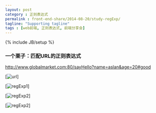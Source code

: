 ```yaml
---
layout: post
category : 正则表达式
permalink : front-end-share/2014-08-20/study-regExp/
tagline: "Supporting tagline"
tags : [web前端, 正则表达式, 前端分享会]
---
```


{% include JB/setup %}

### 一个栗子：匹配URL的正则表达式 ###

http://www.globalmarket.com:80/sayHello?name=aslan&age=20#good

[![url](http://pigerla.com/assets/images/20130820/url.jpg)]

<!--break-->

[![regExp1](http://pigerla.com/assets/images/20130820/regExp1.jpg)]

[![regExp2](http://pigerla.com/assets/images/20130820/regExp2.jpg)]

[![regExp2](http://pigerla.com/assets/images/20130820/regExp3.jpg)]






